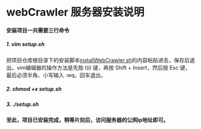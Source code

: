 # webCrawler 服务器安装说明

#### 安装项目一共需要三行命令
##### 1. vim setup.sh
把项目仓库根目录下的安装脚本[installWebCrawler.sh](https://github.com/junyalu/webCrawler/blob/master/installWebCrawler.sh)的内容粘贴进去，保存后退出。vim编辑器的操作方法是先按 I(i) 键，再按 Shift + Insert，然后按 Esc 键，最后必须半角、小写输入 :wq，回车退出。
##### 2. chmod +x setup.sh
##### 3. ./setup.sh

#### 至此，项目已安装完成，稍等片刻后，访问服务器的公网ip地址即可。
####
